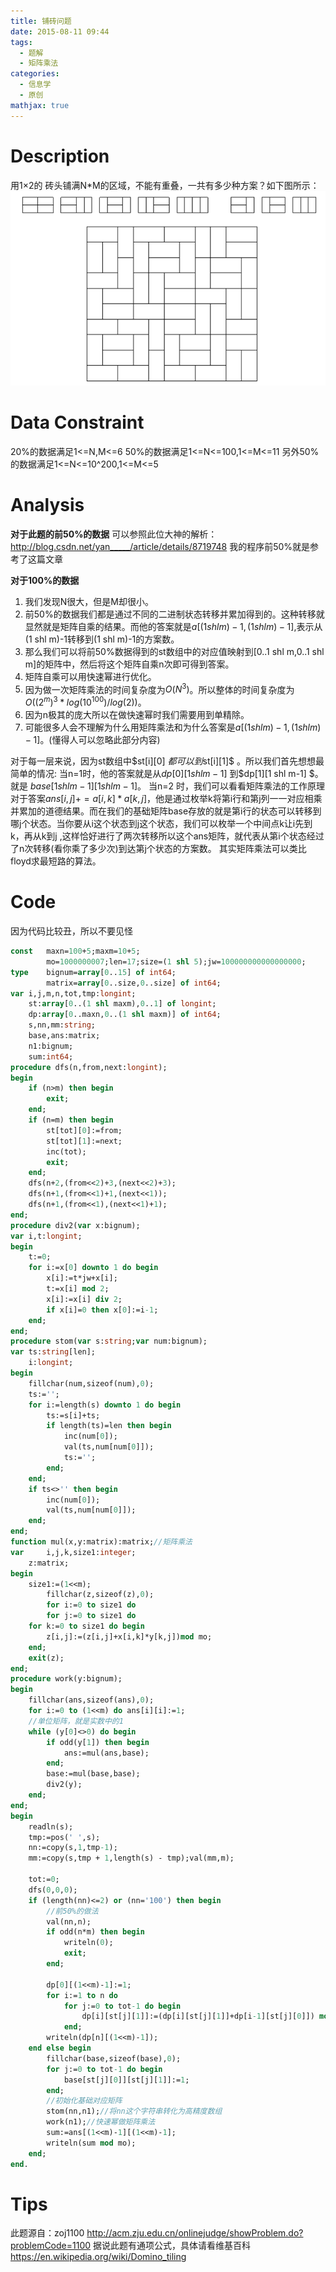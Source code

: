 ```yaml
---
title: 铺砖问题
date: 2015-08-11 09:44
tags:
  - 题解
  - 矩阵乘法
categories:
  - 信息学
  - 原创
mathjax: true
---
```

Description
==
用1×2的 砖头铺满N*M的区域，不能有重叠，一共有多少种方案？如下图所示：
![方式](/images/铺砖问题/0.png)

Data Constraint
==
20%的数据满足1<=N,M<=6
50%的数据满足1<=N<=100,1<=M<=11
另外50%的数据满足1<=N<=10^200,1<=M<=5

Analysis
==
**对于此题的前50%的数据**
可以参照此位大神的解析：
http://blog.csdn.net/yan_____/article/details/8719748
我的程序前50%就是参考了这篇文章

**对于100%的数据**
1. 我们发现N很大，但是M却很小。
2. 前50%的数据我们都是通过不同的二进制状态转移并累加得到的。这种转移就显然就是矩阵自乘的结果。而他的答案就是$a[(1 shl m)-1,(1 shl m)-1]$,表示从(1 shl m)-1转移到(1 shl m)-1的方案数。
3. 那么我们可以将前50%数据得到的st数组中的对应值映射到[0..1 shl m,0..1 shl m]的矩阵中，然后将这个矩阵自乘n次即可得到答案。
4. 矩阵自乘可以用快速幂进行优化。
5. 因为做一次矩阵乘法的时间复杂度为$O(N^3)$。所以整体的时间复杂度为$O((2^m)^3*log(10^100)/log(2))$。
6. 因为n极其的庞大所以在做快速幂时我们需要用到单精除。
7. 可能很多人会不理解为什么用矩阵乘法和为什么答案是$a[(1 shl m)-1,(1 shl m)-1]$。(懂得人可以忽略此部分内容)

对于每一层来说，因为st数组中$st[i][0] $都可以到$st[i][1]$ 。所以我们首先想想最简单的情况:
当n=1时，他的答案就是从$dp[0][1 shl m-1]$ 到$dp[1][1 shl m-1] $。就是 $base[1 shl m -1] [1 shl m-1]$。
当n=2 时，我们可以看看矩阵乘法的工作原理 对于答案$ans[i,j] += a[i,k]*a[k,j]$，他是通过枚举k将第i行和第j列一一对应相乘并累加的道德结果。而在我们的基础矩阵base存放的就是第i行的状态可以转移到哪j个状态。当你要从i这个状态到j这个状态，我们可以枚举一个中间点k让i先到k，再从k到j
,这样恰好进行了两次转移所以这个ans矩阵，就代表从第i个状态经过了n次转移(看你乘了多少次)到达第j个状态的方案数。
其实矩阵乘法可以类比floyd求最短路的算法。

Code
==
因为代码比较丑，所以不要见怪
```pascal
const	maxn=100+5;maxm=10+5;
		mo=1000000007;len=17;size=(1 shl 5);jw=100000000000000000;
type	bignum=array[0..15] of int64;
		matrix=array[0..size,0..size] of int64;
var	i,j,m,n,tot,tmp:longint;
	st:array[0..(1 shl maxm),0..1] of longint;
	dp:array[0..maxn,0..(1 shl maxm)] of int64;
	s,nn,mm:string;
	base,ans:matrix;
	n1:bignum;
	sum:int64;
procedure dfs(n,from,next:longint);
begin
	if (n>m) then begin
		exit;
	end;
	if (n=m) then begin
		st[tot][0]:=from;
		st[tot][1]:=next;
		inc(tot);
		exit;
	end;
	dfs(n+2,(from<<2)+3,(next<<2)+3);
	dfs(n+1,(from<<1)+1,(next<<1));
	dfs(n+1,(from<<1),(next<<1)+1);
end;
procedure div2(var x:bignum);
var	i,t:longint;
begin
	t:=0;
	for i:=x[0] downto 1 do begin
		x[i]:=t*jw+x[i];
		t:=x[i] mod 2;
		x[i]:=x[i] div 2;
		if x[i]=0 then x[0]:=i-1;
	end;
end;
procedure stom(var s:string;var num:bignum);
var	ts:string[len];
	i:longint;
begin
	fillchar(num,sizeof(num),0);
	ts:='';
	for i:=length(s) downto 1 do begin
		ts:=s[i]+ts;
		if length(ts)=len then begin
			inc(num[0]);
			val(ts,num[num[0]]);
			ts:='';
		end;
	end;
	if ts<>'' then begin
		inc(num[0]);
		val(ts,num[num[0]]);
	end;
end;
function mul(x,y:matrix):matrix;//矩阵乘法
var     i,j,k,size1:integer;
	z:matrix;
begin
	size1:=(1<<m);
        fillchar(z,sizeof(z),0);
        for i:=0 to size1 do
        for j:=0 to size1 do
	for k:=0 to size1 do begin
		z[i,j]:=(z[i,j]+x[i,k]*y[k,j])mod mo;
	end;
	exit(z);
end;
procedure work(y:bignum);
begin
	fillchar(ans,sizeof(ans),0);
	for i:=0 to (1<<m) do ans[i][i]:=1;
	//单位矩阵，就是实数中的1
	while (y[0]<>0) do begin
		if odd(y[1]) then begin
			ans:=mul(ans,base);
		end;
		base:=mul(base,base);
		div2(y);
	end;
end;
begin
	readln(s);
	tmp:=pos(' ',s);
	nn:=copy(s,1,tmp-1);
	mm:=copy(s,tmp + 1,length(s) - tmp);val(mm,m);

	tot:=0;
	dfs(0,0,0);
	if (length(nn)<=2) or (nn='100') then begin
		//前50%的做法
		val(nn,n);
		if odd(n*m) then begin
			writeln(0);
			exit;
		end;	

		dp[0][(1<<m)-1]:=1;
		for i:=1 to n do 
			for j:=0 to tot-1 do begin
				dp[i][st[j][1]]:=(dp[i][st[j][1]]+dp[i-1][st[j][0]]) mod mo;
			end;
		writeln(dp[n][(1<<m)-1]);
	end else begin
		fillchar(base,sizeof(base),0);
		for j:=0 to tot-1 do begin
			base[st[j][0]][st[j][1]]:=1;
		end;
		//初始化基础对应矩阵
		stom(nn,n1);//将nn这个字符串转化为高精度数组
		work(n1);//快速幂做矩阵乘法
		sum:=ans[(1<<m)-1][(1<<m)-1];
		writeln(sum mod mo);
	end;
end.
```
Tips
==
此题源自：zoj1100
http://acm.zju.edu.cn/onlinejudge/showProblem.do?problemCode=1100
据说此题有通项公式，具体请看维基百科
https://en.wikipedia.org/wiki/Domino_tiling
